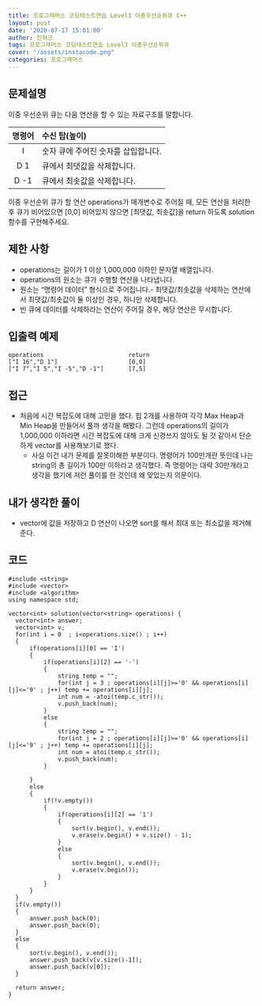 ```yaml
---
title: 프로그래머스 코딩테스트연습 Level3 이중우선순위큐 C++
layout: post
date: '2020-07-17 15:01:00'
author: 진혀크
tags: 프로그래머스 코딩테스트연습 Level3 이중우선순위큐
cover: "/assets/instacode.png"
categories: 프로그래머스
---
```


## 문제설명
이중 우선순위 큐는 다음 연산을 할 수 있는 자료구조를 말합니다.

|명령어|수신 탑(높이)|
|:---:|:-------------|
|I| 숫자	큐에 주어진 숫자를 삽입합니다.|
|D 1|	큐에서 최댓값을 삭제합니다.|
|D -1|	큐에서 최솟값을 삭제합니다.|

이중 우선순위 큐가 할 연산 operations가 매개변수로 주어질 때, 모든 연산을 처리한 후 큐가 비어있으면 [0,0] 비어있지 않으면 [최댓값, 최솟값]을 return 하도록 solution 함수를 구현해주세요.

## 제한 사항
* operations는 길이가 1 이상 1,000,000 이하인 문자열 배열입니다.
* operations의 원소는 큐가 수행할 연산을 나타냅니다.
* 원소는 “명령어 데이터” 형식으로 주어집니다.- 최댓값/최솟값을 삭제하는 연산에서 최댓값/최솟값이 둘 이상인 경우, 하나만 삭제합니다.
* 빈 큐에 데이터를 삭제하라는 연산이 주어질 경우, 해당 연산은 무시합니다.

## 입출력 예제
    operations                        return
    ["I 16","D 1"]                    [0,0]
    ["I 7","I 5","I -5","D -1"]       [7,5]

## 접근

* 처음에 시간 복잡도에 대해 고민을 했다. 힙 2개를 사용하여 각각 Max Heap과 Min Heap을 만들어서 풀까 생각을 해봤다. 그런데 operations의 길이가 1,000,000 이하라면 시간 복잡도에 대해 크게 신경쓰지 않아도 될 것 같아서 단순하게 vector를 사용해보기로 했다.
  * 사실 이건 내가 문제를 잘못이해한 부분이다. 명령어가 100만개란 뜻인데 나는 string의 총 길이가 100만 이하라고 생각했다. 즉 명령어는 대략 30만개라고 생각을 했기에 저런 풀이를 한 것인데 왜 맞았는지 의문이다.

## 내가 생각한 풀이

* vector에 값을 저장하고 D 연산이 나오면 sort를 해서 최대 또는 최소값을 제거해준다.

## 코드

    #include <string>
    #include <vector>
    #include <algorithm>
    using namespace std;

    vector<int> solution(vector<string> operations) {
      vector<int> answer;
      vector<int> v;
      for(int i = 0  ; i<operations.size() ; i++)
      {
          if(operations[i][0] == 'I')
          {
              if(operations[i][2] == '-')
              {
                  string temp = "";
                  for(int j = 3 ; operations[i][j]>='0' && operations[i][j]<='9' ; j++) temp += operations[i][j];
                  int num = -atoi(temp.c_str());
                  v.push_back(num);
              }
              else
              {
                  string temp = "";
                  for(int j = 2 ; operations[i][j]>='0' && operations[i][j]<='9' ; j++) temp += operations[i][j];
                  int num = atoi(temp.c_str());
                  v.push_back(num);
              }

          }
          else
          {
              if(!v.empty())
              {
                  if(operations[i][2] == '1')
                  {
                      sort(v.begin(), v.end());
                      v.erase(v.begin() + v.size() - 1);
                  }
                  else
                  {
                      sort(v.begin(), v.end());
                      v.erase(v.begin());
                  }
              }
          }
      }
      if(v.empty())
      {
          answer.push_back(0);
          answer.push_back(0);
      }
      else
      {
          sort(v.begin(), v.end());
          answer.push_back(v[v.size()-1]);
          answer.push_back(v[0]);
      }

      return answer;
    }
